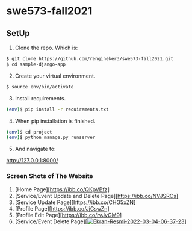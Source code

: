 # swe573-fall2021

## SetUp

1. Clone the repo. Which is: 

```sh
$ git clone https://github.com/rengineker3/swe573-fall2021.git
$ cd sample-django-app
```

2. Create your virtual environment. 

```sh
$ source env/bin/activate
```

3. Install requirements. 

```sh
(env)$ pip install -r requirements.txt
```

4. When pip installation is finished. 

```sh
(env)$ cd project
(env)$ python manage.py runserver
```

5. And navigate to: 

http://127.0.0.1:8000/

### Screen Shots of The Website

1. [Home Page][https://ibb.co/QKpVBfz]
2. [Service/Event Update and Delete Page][https://ibb.co/NVJSRCs]
3. [Service Update Page][https://ibb.co/CHG5xZN]
4. [Profile Page][https://ibb.co/JjCswZn]
5. [Profile Edit Page][https://ibb.co/rvJvGM9]
6. [Service/Event Delete Page][<a href="https://ibb.co/WW9Jf2W"><img src="https://i.ibb.co/QFBwMKF/Ekran-Resmi-2022-03-04-06-37-23.png" alt="Ekran-Resmi-2022-03-04-06-37-23" border="0"></a>]


